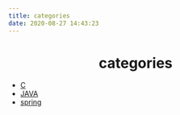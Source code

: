 ```yaml
---
title: categories
date: 2020-08-27 14:43:23
---
```

<center>
    <h1> categories </h1>
</center>

- [C]()
- [JAVA]()
- [spring](spring)
